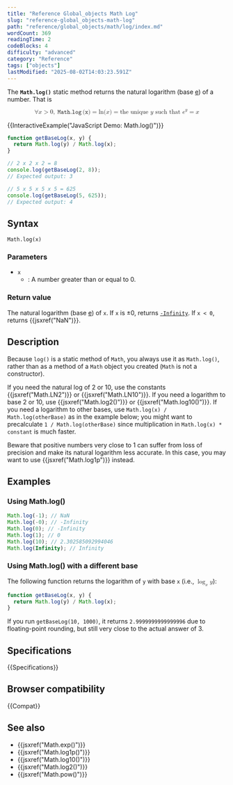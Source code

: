 ```yaml
---
title: "Reference Global_objects Math Log"
slug: "reference-global_objects-math-log"
path: "reference/global_objects/math/log/index.md"
wordCount: 369
readingTime: 2
codeBlocks: 4
difficulty: "advanced"
category: "Reference"
tags: ["objects"]
lastModified: "2025-08-02T14:03:23.591Z"
---
```



The **`Math.log()`** static method returns the natural logarithm (base [e](/en-US/docs/Web/JavaScript/Reference/Global_Objects/Math/E)) of a number. That is

<!-- prettier-ignore-start -->
<math display="block">
  <semantics><mrow><mo>∀</mo><mi>x</mi><mo>&gt;</mo><mn>0</mn><mo>,</mo><mspace width="0.2777777777777778em"></mspace><mrow><mo lspace="0em" rspace="0.16666666666666666em">𝙼𝚊𝚝𝚑.𝚕𝚘𝚐</mo><mo stretchy="false">(</mo><mi>𝚡</mi><mo stretchy="false">)</mo></mrow><mo>=</mo><mo lspace="0em" rspace="0em">ln</mo><mo stretchy="false">(</mo><mi>x</mi><mo stretchy="false">)</mo><mo>=</mo><mtext>the unique&nbsp;</mtext><mi>y</mi><mtext>&nbsp;such that&nbsp;</mtext><msup><mi>e</mi><mi>y</mi></msup><mo>=</mo><mi>x</mi></mrow><annotation encoding="TeX">\forall x > 0,\;\mathtt{\operatorname{Math.log}(x)} = \ln(x) = \text{the unique } y \text{ such that } e^y = x</annotation></semantics>
</math>
<!-- prettier-ignore-end -->

{{InteractiveExample("JavaScript Demo: Math.log()")}}

```js interactive-example
function getBaseLog(x, y) {
  return Math.log(y) / Math.log(x);
}

// 2 x 2 x 2 = 8
console.log(getBaseLog(2, 8));
// Expected output: 3

// 5 x 5 x 5 x 5 = 625
console.log(getBaseLog(5, 625));
// Expected output: 4
```

## Syntax

```js-nolint
Math.log(x)
```

### Parameters

- `x`
  - : A number greater than or equal to 0.

### Return value

The natural logarithm (base [e](/en-US/docs/Web/JavaScript/Reference/Global_Objects/Math/E)) of `x`. If `x` is ±0, returns [`-Infinity`](/en-US/docs/Web/JavaScript/Reference/Global_Objects/Number/NEGATIVE_INFINITY). If `x < 0`, returns {{jsxref("NaN")}}.

## Description

Because `log()` is a static method of `Math`, you always use it as `Math.log()`, rather than as a method of a `Math` object you created (`Math` is not a constructor).

If you need the natural log of 2 or 10, use the constants {{jsxref("Math.LN2")}} or {{jsxref("Math.LN10")}}. If you need a logarithm to base 2 or 10, use {{jsxref("Math.log2()")}} or {{jsxref("Math.log10()")}}. If you need a logarithm to other bases, use `Math.log(x) / Math.log(otherBase)` as in the example below; you might want to precalculate `1 / Math.log(otherBase)` since multiplication in `Math.log(x) * constant` is much faster.

Beware that positive numbers very close to 1 can suffer from loss of precision and make its natural logarithm less accurate. In this case, you may want to use {{jsxref("Math.log1p")}} instead.

## Examples

### Using Math.log()

```js
Math.log(-1); // NaN
Math.log(-0); // -Infinity
Math.log(0); // -Infinity
Math.log(1); // 0
Math.log(10); // 2.302585092994046
Math.log(Infinity); // Infinity
```

### Using Math.log() with a different base

The following function returns the logarithm of `y` with base `x` (i.e., <math><semantics><mrow><msub><mo>log</mo><mi>x</mi></msub><mi>y</mi></mrow><annotation encoding="TeX">\log_x y</annotation></semantics></math>):

```js
function getBaseLog(x, y) {
  return Math.log(y) / Math.log(x);
}
```

If you run `getBaseLog(10, 1000)`, it returns `2.9999999999999996` due to floating-point rounding, but still very close to the actual answer of 3.

## Specifications

{{Specifications}}

## Browser compatibility

{{Compat}}

## See also

- {{jsxref("Math.exp()")}}
- {{jsxref("Math.log1p()")}}
- {{jsxref("Math.log10()")}}
- {{jsxref("Math.log2()")}}
- {{jsxref("Math.pow()")}}
